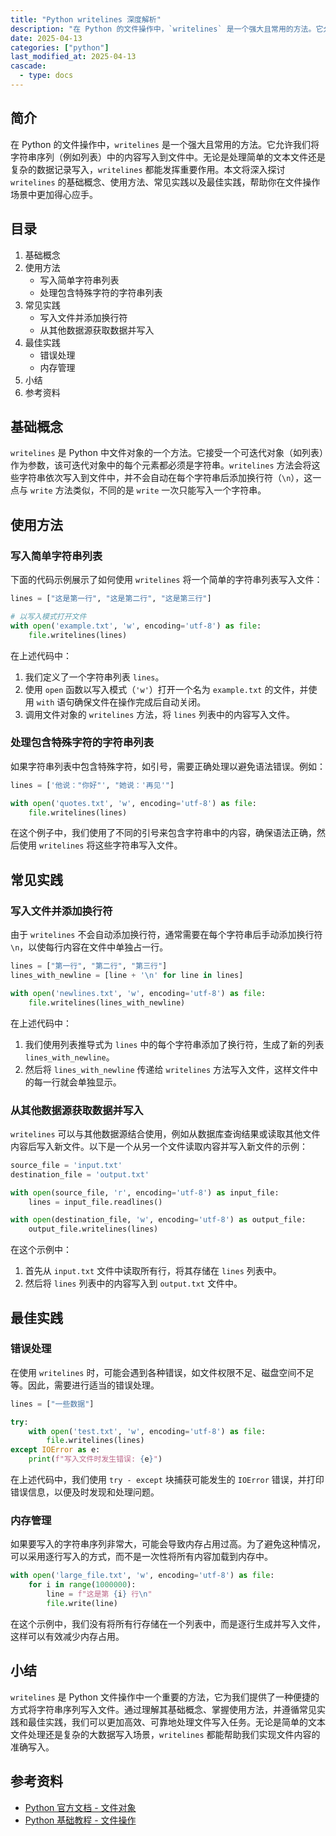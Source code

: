 ```yaml
---
title: "Python writelines 深度解析"
description: "在 Python 的文件操作中，`writelines` 是一个强大且常用的方法。它允许我们将字符串序列（例如列表）中的内容写入到文件中。无论是处理简单的文本文件还是复杂的数据记录写入，`writelines` 都能发挥重要作用。本文将深入探讨 `writelines` 的基础概念、使用方法、常见实践以及最佳实践，帮助你在文件操作场景中更加得心应手。"
date: 2025-04-13
categories: ["python"]
last_modified_at: 2025-04-13
cascade:
  - type: docs
---
```



## 简介
在 Python 的文件操作中，`writelines` 是一个强大且常用的方法。它允许我们将字符串序列（例如列表）中的内容写入到文件中。无论是处理简单的文本文件还是复杂的数据记录写入，`writelines` 都能发挥重要作用。本文将深入探讨 `writelines` 的基础概念、使用方法、常见实践以及最佳实践，帮助你在文件操作场景中更加得心应手。

<!-- more -->
## 目录
1. 基础概念
2. 使用方法
    - 写入简单字符串列表
    - 处理包含特殊字符的字符串列表
3. 常见实践
    - 写入文件并添加换行符
    - 从其他数据源获取数据并写入
4. 最佳实践
    - 错误处理
    - 内存管理
5. 小结
6. 参考资料

## 基础概念
`writelines` 是 Python 中文件对象的一个方法。它接受一个可迭代对象（如列表）作为参数，该可迭代对象中的每个元素都必须是字符串。`writelines` 方法会将这些字符串依次写入到文件中，并不会自动在每个字符串后添加换行符（`\n`），这一点与 `write` 方法类似，不同的是 `write` 一次只能写入一个字符串。

## 使用方法

### 写入简单字符串列表
下面的代码示例展示了如何使用 `writelines` 将一个简单的字符串列表写入文件：

```python
lines = ["这是第一行", "这是第二行", "这是第三行"]

# 以写入模式打开文件
with open('example.txt', 'w', encoding='utf-8') as file:
    file.writelines(lines)
```

在上述代码中：
1. 我们定义了一个字符串列表 `lines`。
2. 使用 `open` 函数以写入模式（`'w'`）打开一个名为 `example.txt` 的文件，并使用 `with` 语句确保文件在操作完成后自动关闭。
3. 调用文件对象的 `writelines` 方法，将 `lines` 列表中的内容写入文件。

### 处理包含特殊字符的字符串列表
如果字符串列表中包含特殊字符，如引号，需要正确处理以避免语法错误。例如：

```python
lines = ['他说："你好"', "她说：'再见'"]

with open('quotes.txt', 'w', encoding='utf-8') as file:
    file.writelines(lines)
```

在这个例子中，我们使用了不同的引号来包含字符串中的内容，确保语法正确，然后使用 `writelines` 将这些字符串写入文件。

## 常见实践

### 写入文件并添加换行符
由于 `writelines` 不会自动添加换行符，通常需要在每个字符串后手动添加换行符 `\n`，以使每行内容在文件中单独占一行。

```python
lines = ["第一行", "第二行", "第三行"]
lines_with_newline = [line + '\n' for line in lines]

with open('newlines.txt', 'w', encoding='utf-8') as file:
    file.writelines(lines_with_newline)
```

在上述代码中：
1. 我们使用列表推导式为 `lines` 中的每个字符串添加了换行符，生成了新的列表 `lines_with_newline`。
2. 然后将 `lines_with_newline` 传递给 `writelines` 方法写入文件，这样文件中的每一行就会单独显示。

### 从其他数据源获取数据并写入
`writelines` 可以与其他数据源结合使用，例如从数据库查询结果或读取其他文件内容后写入新文件。以下是一个从另一个文件读取内容并写入新文件的示例：

```python
source_file = 'input.txt'
destination_file = 'output.txt'

with open(source_file, 'r', encoding='utf-8') as input_file:
    lines = input_file.readlines()

with open(destination_file, 'w', encoding='utf-8') as output_file:
    output_file.writelines(lines)
```

在这个示例中：
1. 首先从 `input.txt` 文件中读取所有行，将其存储在 `lines` 列表中。
2. 然后将 `lines` 列表中的内容写入到 `output.txt` 文件中。

## 最佳实践

### 错误处理
在使用 `writelines` 时，可能会遇到各种错误，如文件权限不足、磁盘空间不足等。因此，需要进行适当的错误处理。

```python
lines = ["一些数据"]

try:
    with open('test.txt', 'w', encoding='utf-8') as file:
        file.writelines(lines)
except IOError as e:
    print(f"写入文件时发生错误: {e}")
```

在上述代码中，我们使用 `try - except` 块捕获可能发生的 `IOError` 错误，并打印错误信息，以便及时发现和处理问题。

### 内存管理
如果要写入的字符串序列非常大，可能会导致内存占用过高。为了避免这种情况，可以采用逐行写入的方式，而不是一次性将所有内容加载到内存中。

```python
with open('large_file.txt', 'w', encoding='utf-8') as file:
    for i in range(1000000):
        line = f"这是第 {i} 行\n"
        file.write(line)
```

在这个示例中，我们没有将所有行存储在一个列表中，而是逐行生成并写入文件，这样可以有效减少内存占用。

## 小结
`writelines` 是 Python 文件操作中一个重要的方法，它为我们提供了一种便捷的方式将字符串序列写入文件。通过理解其基础概念、掌握使用方法，并遵循常见实践和最佳实践，我们可以更加高效、可靠地处理文件写入任务。无论是简单的文本文件处理还是复杂的大数据写入场景，`writelines` 都能帮助我们实现文件内容的准确写入。

## 参考资料
- [Python 官方文档 - 文件对象](https://docs.python.org/3/library/io.html#file-objects)
- [Python 基础教程 - 文件操作](https://www.runoob.com/python3/python3-file-methods.html)